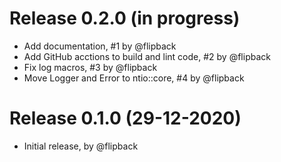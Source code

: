 # Release 0.2.0 (in progress)

* Add documentation, #1 by @flipback
* Add GitHub acctions to build and lint code, #2 by @flipback
* Fix log macros, #3 by @flipback
* Move Logger and Error to ntio::core, #4 by @flipback

# Release 0.1.0 (29-12-2020)

* Initial release, by @flipback